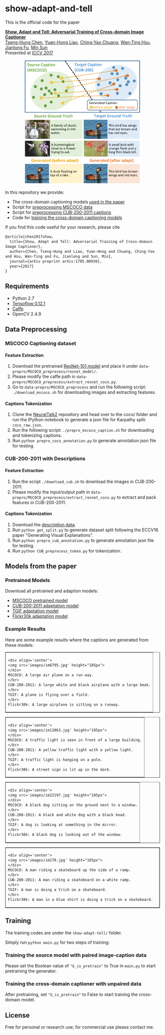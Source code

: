 # show-adapt-and-tell

This is the official code for the paper

**[Show, Adapt and Tell: Adversarial Training of Cross-domain Image Captioner](https://arxiv.org/pdf/1705.00930.pdf)**
<br>
[Tseng-Hung Chen](https://tsenghungchen.github.io/),
[Yuan-Hong Liao](https://andrewliao11.github.io/),
[Ching-Yao Chuang](http://jameschuanggg.github.io/),
[Wan-Ting Hsu](https://hsuwanting.github.io/),
[Jianlong Fu](https://www.microsoft.com/en-us/research/people/jianf/),
[Min Sun](http://aliensunmin.github.io/)
<br>
Presented at [ICCV 2017](http://iccv2017.thecvf.com/)


<div align='center'>
  <img src='images/teaser.png' height="405px">
</div>

In this repository we provide:

- The cross-domain captioning models [used in the paper](#models-from-the-paper)
- Script for [preprocessing MSCOCO data](#mscoco-captioning-dataset)
- Script for [preprocessing CUB-200-2011 captions](#cub-200-2011-with-descriptions)
- Code for [training the cross-domain captioning models](#training)


If you find this code useful for your research, please cite

```
@article{chen2017show,
  title={Show, Adapt and Tell: Adversarial Training of Cross-domain Image Captioner},
  author={Chen, Tseng-Hung and Liao, Yuan-Hong and Chuang, Ching-Yao and Hsu, Wan-Ting and Fu, Jianlong and Sun, Min},
  journal={arXiv preprint arXiv:1705.00930},
  year={2017}
}
```

## Requirements

- Python 2.7
- [Tensoflow 0.12.1](https://www.tensorflow.org/versions/r0.12/get_started/os_setup)
- [Caffe](https://github.com/BVLC/caffe)
- OpenCV 2.4.9

## Data Preprocessing

### MSCOCO Captioning dataset

#### Feature Extraction
1. Download the pretrained [ResNet-101 model](https://onedrive.live.com/?authkey=%21AAFW2-FVoxeVRck&id=4006CBB8476FF777%2117887&cid=4006CBB8476FF777) and place it under `data-prepro/MSCOCO_preprocess/resnet_model/`.
2. Please modify the caffe path in `data-prepro/MSCOCO_preprocess/extract_resnet_coco.py`.
2. Go to `data-prepro/MSCOCO_preprocess` and run the following script:
`./download_mscoco.sh` for downloading images and extracting features.

#### Captions Tokenization
1. Clone the [NeuralTalk2](https://github.com/karpathy/neuraltalk2/tree/bd8c9d879f957e1218a8f9e1f9b663ac70375866) repository and head over to the coco/ folder and run the IPython notebook to generate a json file for Karpathy split: `coco_raw.json`.
2. Run the following script:
`./prepro_mscoco_caption.sh` for downloading and tokenizing captions.
3. Run `python prepro_coco_annotation.py` to generate annotation json file for testing. 

### CUB-200-2011 with Descriptions
#### Feature Extraction
1. Run the script `./download_cub.sh` to download the images in CUB-200-2011.
2. Please modify the input/output path in `data-prepro/MSCOCO_preprocess/extract_resnet_coco.py` to extract and pack features in CUB-200-2011.

#### Captions Tokenization
1. Download the [description data](https://drive.google.com/open?id=0B0ywwgffWnLLZW9uVHNjb2JmNlE).
2. Run `python get_split.py` to generate dataset split following the ECCV16 paper "Generating Visual Explanations".
3. Run `python prepro_cub_annotation.py` to generate annotation json file for testing. 
4. Run `python CUB_preprocess_token.py` for tokenization.


## Models from the paper

### Pretrained Models
Download all pretrained and adaption models:

- [MSCOCO pretrained model](https://drive.google.com/drive/folders/0B340bHpZlbZzYW91R0UtNDRXUDA?usp=sharing)
- [CUB-200-2011 adaptation model](https://drive.google.com/drive/folders/0B340bHpZlbZzNUZybXNzWVR2VWM?usp=sharing)
- [TGIF adaptation model](https://drive.google.com/drive/folders/0B340bHpZlbZzX0ZWcFZ1YzdrSTg?usp=sharing)
- [Flickr30k adaptation model](https://drive.google.com/drive/folders/0B340bHpZlbZzNldjRmZVX3JXdVk?usp=sharing)

### Example Results
Here are some example results where the captions are generated from these models:

<center>

<table border=1>
<tr>
<td>

	<div align='center'>
	<img src='images/im6795.jpg' height="185px">
	</div>
	MSCOCO: A large air plane on a run way.
	</br>
	CUB-200-2011: A large white and black airplane with a large beak.
	</br>
	TGIF: A plane is flying over a field.
	</br>
	Flickr30k: A large airplane is sitting on a runway.	
</td>
</tr>
</table>

<table border=1>
<tr>
<td>

	<div align='center'>
	<img src='images/im11063.jpg' height="185px">
	</div>
	MSCOCO: A traffic light is seen in front of a large building.
	</br>
	CUB-200-2011: A yellow traffic light with a yellow light.
	</br>
	TGIF: A traffic light is hanging on a pole.
	</br>
	Flickr30k: A street sign is lit up in the dark.	
</td>
</tr>
</table>

<table border=1>
<tr>
<td>

	<div align='center'>
	<img src='images/im22197.jpg' height="185px">
	</div>
	MSCOCO: A black dog sitting on the ground next to a window.
	</br>
	CUB-200-2011: A black and white dog with a black head.
	</br>
	TGIF: A dog is looking at something in the mirror.
	</br>
	Flickr30k: A black dog is looking out of the window.	
</td>
</tr>
</table>

<table border=1>
<tr>
<td>

	<div align='center'>
	<img src='images/im270.jpg' height="185px">
	</div>
	MSCOCO: A man riding a skateboard up the side of a ramp.
	</br>
	CUB-200-2011: A man riding a skateboard on a white ramp.
	</br>
	TGIF: A man is doing a trick on a skateboard.
	</br>
	Flickr30k: A man in a blue shirt is doing a trick on a skateboard.	
</td>
</tr>
</table>

</center>


## Training
The training codes are under the `show-adapt-tell/` folder.

Simply run `python main.py` for two steps of training:

### Training the source model with paired image-caption data
Please set the Boolean value of `"G_is_pretrain"` to True in `main.py` to start pretraining the generator.
### Training the cross-domain captioner with unpaired data
After pretraining, set `"G_is_pretrain"` to False to start training the cross-domain model.

## License

Free for personal or research use; for commercial use please contact me.

